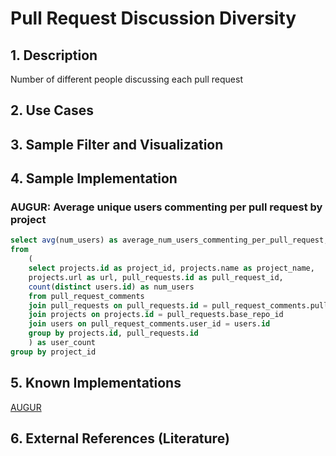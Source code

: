 # Pull Request Discussion Diversity

## 1. Description
Number of different people discussing each pull request

## 2. Use Cases

## 3. Sample Filter and Visualization

## 4. Sample Implementation

### AUGUR: Average unique users commenting per pull request by project

```SQL
select avg(num_users) as average_num_users_commenting_per_pull_request, project_name, url
from
    (
    select projects.id as project_id, projects.name as project_name,
    projects.url as url, pull_requests.id as pull_request_id,
    count(distinct users.id) as num_users
    from pull_request_comments
    join pull_requests on pull_requests.id = pull_request_comments.pull_request_id
    join projects on projects.id = pull_requests.base_repo_id
    join users on pull_request_comments.user_id = users.id
    group by projects.id, pull_requests.id
    ) as user_count
group by project_id
```

## 5. Known Implementations

[AUGUR](https://github.com/CHAOSS/Augur)

## 6. External References (Literature)
